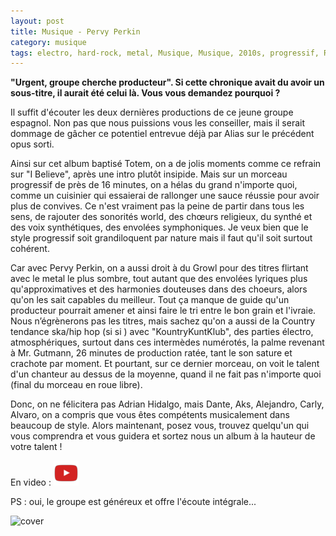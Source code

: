 ```yaml
---
layout: post
title: Musique - Pervy Perkin
category: musique
tags: electro, hard-rock, metal, Musique, Musique, 2010s, progressif, Rock
---
```

**"Urgent, groupe cherche producteur". Si cette chronique avait du avoir un sous-titre, il aurait été celui là. Vous vous demandez pourquoi ?**

Il suffit d'écouter les deux dernières productions de ce jeune groupe espagnol. Non pas que nous puissions vous les conseiller, mais il serait dommage de gâcher ce potentiel entrevue déjà par Alias sur le précédent opus sorti.

Ainsi sur cet album baptisé Totem, on a de jolis moments comme ce refrain sur "I Believe", après une intro plutôt insipide. Mais sur un morceau progressif de près de 16 minutes, on a hélas du grand n'importe quoi, comme un cuisinier qui essaierai de rallonger une sauce réussie pour avoir plus de convives. Ce n'est vraiment pas la peine de partir dans tous les sens, de rajouter des sonorités world, des chœurs religieux, du synthé et des voix synthétiques, des envolées symphoniques. Je veux bien que le style progressif soit grandiloquent par nature mais il faut qu'il soit surtout cohérent.

Car avec Pervy Perkin, on a aussi droit à du Growl pour des titres flirtant avec le metal le plus sombre, tout autant que des envolées lyriques plus qu'approximatives et des harmonies douteuses dans des choeurs, alors qu'on les sait capables du meilleur. Tout ça manque de guide qu'un producteur pourrait amener et ainsi faire le tri entre le bon grain et l'ivraie. Nous n’égrènerons pas les titres, mais sachez qu'on a aussi de la Country tendance ska/hip hop (si si ) avec "KountryKuntKlub", des parties électro, atmosphériques, surtout dans ces intermèdes numérotés, la palme revenant à Mr. Gutmann, 26 minutes de production ratée, tant le son sature et crachote par moment. Et pourtant, sur ce dernier morceau, on voit le talent d'un chanteur au dessus de la moyenne, quand il ne fait pas n'importe quoi (final du morceau en roue libre).

Donc, on ne félicitera pas Adrian Hidalgo, mais Dante, Aks, Alejandro, Carly, Alvaro, on a compris que vous êtes compétents musicalement dans beaucoup de style. Alors maintenant, posez vous, trouvez quelqu'un qui vous comprendra et vous guidera et sortez nous un album à la hauteur de votre talent !

En video : [![video](/images/youtube.png)](https://www.youtube.com/watch?v=BVdV9tpKTKw)

PS : oui, le groupe est généreux et offre l'écoute intégrale...

![cover](https://filedn.eu/llqi9IBxlYouGRXYG2xlROb/img/2016/pervytotem.jpg)
